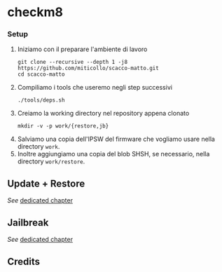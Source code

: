 # checkm8

### Setup
1. Iniziamo con il preparare l'ambiente di lavoro
   ```shell
   git clone --recursive --depth 1 -j8 https://github.com/miticollo/scacco-matto.git
   cd scacco-matto
   ```
2. Compiliamo i tools che useremo negli step successivi
   ```shell
   ./tools/deps.sh
   ```
3. Creiamo la working directory nel repository appena clonato
   ```shell
   mkdir -v -p work/{restore,jb}
   ```
4. Salviamo una copia dell'IPSW del firmware che vogliamo usare nella directory `work`.
5. Inoltre aggiungiamo una copia del blob SHSH, se necessario, nella directory `work/restore`.

## Update + Restore

_See_ [dedicated chapter](docs/restore.md)

## Jailbreak

_See_ [dedicated chapter](docs/jb.md)

## Credits

